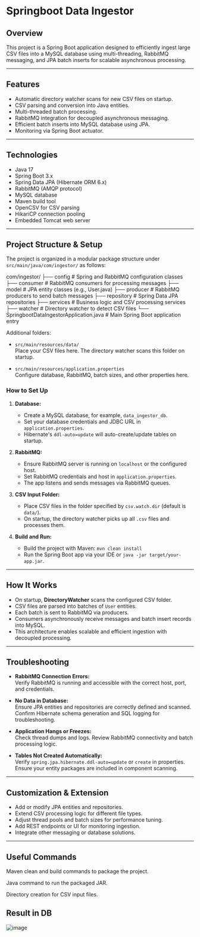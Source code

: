 # Springboot Data Ingestor

## Overview

This project is a Spring Boot application designed to efficiently ingest large CSV files into a MySQL database using multi-threading, RabbitMQ messaging, and JPA batch inserts for scalable asynchronous processing.

---

## Features

- Automatic directory watcher scans for new CSV files on startup.
- CSV parsing and conversion into Java entities.
- Multi-threaded batch processing.
- RabbitMQ integration for decoupled asynchronous messaging.
- Efficient batch inserts into MySQL database using JPA.
- Monitoring via Spring Boot actuator.

---

## Technologies

- Java 17
- Spring Boot 3.x
- Spring Data JPA (Hibernate ORM 6.x)
- RabbitMQ (AMQP protocol)
- MySQL database
- Maven build tool
- OpenCSV for CSV parsing
- HikariCP connection pooling
- Embedded Tomcat web server

---

## Project Structure & Setup

The project is organized in a modular package structure under `src/main/java/com/ingestor/` as follows:

com/ingestor/
├── config # Spring and RabbitMQ configuration classes
├── consumer # RabbitMQ consumers for processing messages
├── model # JPA entity classes (e.g., User.java)
├── producer # RabbitMQ producers to send batch messages
├── repository # Spring Data JPA repositories
├── services # Business logic and CSV processing services
├── watcher # Directory watcher to detect CSV files
└── SpringbootDataIngestorApplication.java # Main Spring Boot application entry


Additional folders:

- `src/main/resources/data/`  
  Place your CSV files here. The directory watcher scans this folder on startup.

- `src/main/resources/application.properties`  
  Configure database, RabbitMQ, batch sizes, and other properties here.

### How to Set Up

1. **Database:**
   - Create a MySQL database, for example, `data_ingestor_db`.
   - Set your database credentials and JDBC URL in `application.properties`.
   - Hibernate's `ddl-auto=update` will auto-create/update tables on startup.

2. **RabbitMQ:**
   - Ensure RabbitMQ server is running on `localhost` or the configured host.
   - Set RabbitMQ credentials and host in `application.properties`.
   - The app listens and sends messages via RabbitMQ queues.

3. **CSV Input Folder:**
   - Place CSV files in the folder specified by `csv.watch.dir` (default is `data/`).
   - On startup, the directory watcher picks up all `.csv` files and processes them.

4. **Build and Run:**
   - Build the project with Maven: `mvn clean install`
   - Run the Spring Boot app via your IDE or `java -jar target/your-app.jar`.

---

## How It Works

- On startup, **DirectoryWatcher** scans the configured CSV folder.
- CSV files are parsed into batches of `User` entities.
- Each batch is sent to RabbitMQ via producers.
- Consumers asynchronously receive messages and batch insert records into MySQL.
- This architecture enables scalable and efficient ingestion with decoupled processing.

---

## Troubleshooting

- **RabbitMQ Connection Errors:**  
  Verify RabbitMQ is running and accessible with the correct host, port, and credentials.

- **No Data in Database:**  
  Ensure JPA entities and repositories are correctly defined and scanned.  
  Confirm Hibernate schema generation and SQL logging for troubleshooting.

- **Application Hangs or Freezes:**  
  Check thread dumps and logs. Review RabbitMQ connectivity and batch processing logic.

- **Tables Not Created Automatically:**  
  Verify `spring.jpa.hibernate.ddl-auto=update` or `create` in properties.  
  Ensure your entity packages are included in component scanning.

---

## Customization & Extension

- Add or modify JPA entities and repositories.
- Extend CSV processing logic for different file types.
- Adjust thread pools and batch sizes for performance tuning.
- Add REST endpoints or UI for monitoring ingestion.
- Integrate other messaging or database solutions.

---

## Useful Commands

Maven clean and build commands to package the project.

Java command to run the packaged JAR.

Directory creation for CSV input files.


## Result in DB
![image](https://github.com/user-attachments/assets/5b3e2e76-bf83-456a-8ad5-67b76968f74c)

